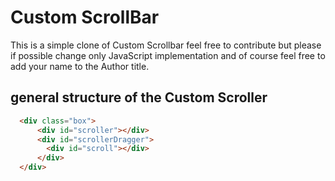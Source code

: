 # Custom ScrollBar 

This is a simple clone of Custom Scrollbar feel free to contribute 
but please if possible change only JavaScript implementation and of course feel free to add your
name to the Author title.


## general structure of the Custom Scroller
```html
  <div class="box">
      <div id="scroller"></div>
      <div id="scrollerDragger">
        <div id="scroll"></div>
      </div>
  </div>
```